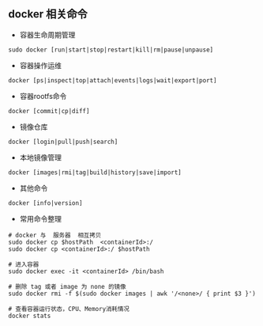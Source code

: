 ## docker 相关命令
* 容器生命周期管理 
```shell
sudo docker [run|start|stop|restart|kill|rm|pause|unpause]
```
* 容器操作运维
```shell
docker [ps|inspect|top|attach|events|logs|wait|export|port]
```
* 容器rootfs命令
```shell
docker [commit|cp|diff]
```

* 镜像仓库 
```shell
docker [login|pull|push|search]
```

* 本地镜像管理
```shell
docker [images|rmi|tag|build|history|save|import]
```

* 其他命令
```shell
docker [info|version]
```

* 常用命令整理
```shell
# docker 与  服务器  相互拷贝
sudo docker cp $hostPath  <containerId>:/
sudo docker cp <containerId>:/ $hostPath 

# 进入容器
sudo docker exec -it <containerId> /bin/bash

# 删除 tag 或者 image 为 none 的镜像
sudo docker rmi -f $(sudo docker images | awk '/<none>/ { print $3 }')

# 查看容器运行状态，CPU、Memory消耗情况
docker stats
```